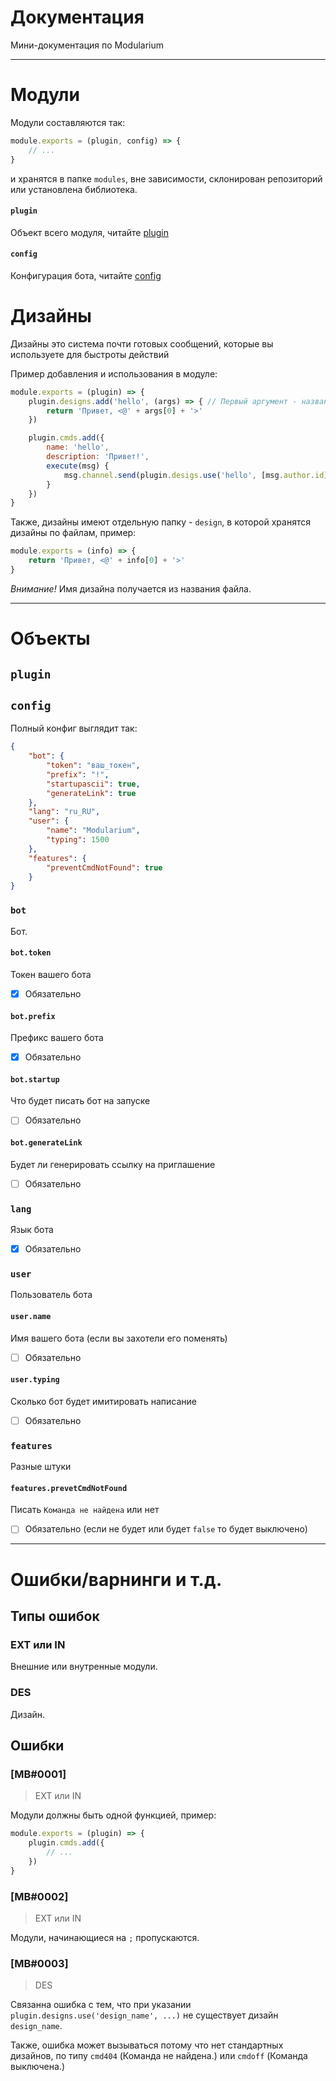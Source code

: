 # Документация

Мини-документация по Modularium

___

# Модули

Модули составляются так:

```js
module.exports = (plugin, config) => {
    // ...
}
```

и хранятся в папке `modules`, вне зависимости, склонирован репозиторий или установлена библиотека.

#### `plugin`
Объект всего модуля, читайте [plugin](#plugin-1)

#### `config`
Конфигурация бота, читайте [config](#config-1)

# Дизайны

Дизайны это система почти готовых сообщений, которые вы используете для быстроты действий

Пример добавления и использования в модуле:

```js
module.exports = (plugin) => {
    plugin.designs.add('hello', (args) => { // Первый аргумент - название, второй - функция.
        return 'Привет, <@' + args[0] + '>'
    })

    plugin.cmds.add({
        name: 'hello',
        description: 'Привет!',
        execute(msg) {
            msg.channel.send(plugin.desigs.use('hello', [msg.author.id]))
        }
    })
}
```

Также, дизайны имеют отдельную папку - `design`, в которой хранятся дизайны по файлам, пример:

```js
module.exports = (info) => {
    return 'Привет, <@' + info[0] + '>'
}
```

*Внимание!* Имя дизайна получается из названия файла.

___

# Объекты

## `plugin`

## `config`

Полный конфиг выглядит так:

```json
{
    "bot": {
        "token": "ваш_токен",
        "prefix": "!",
        "startupascii": true,
        "generateLink": true
    },
    "lang": "ru_RU",
    "user": {
        "name": "Modularium",
        "typing": 1500
    },
    "features": {
        "preventCmdNotFound": true
    }
}
```

### `bot`
Бот.

#### `bot.token`
Токен вашего бота

- [x] Обязательно

#### `bot.prefix`
Префикс вашего бота

- [x] Обязательно

#### `bot.startup`
Что будет писать бот на запуске

- [ ] Обязательно

#### `bot.generateLink`
Будет ли генерировать ссылку на приглашение

- [ ] Обязательно

### `lang`
Язык бота

- [x] Обязательно

### `user`
Пользователь бота

#### `user.name`
Имя вашего бота (если вы захотели его поменять)

- [ ] Обязательно

#### `user.typing`
Сколько бот будет имитировать написание

- [ ] Обязательно

### `features`
Разные штуки

#### `features.prevetCmdNotFound`
Писать `Команда не найдена` или  нет

- [ ] Обязательно (если не будет или будет `false` то будет выключено)

___

# Ошибки/варнинги и т.д.

## Типы ошибок
### EXT или IN
Внешние или внутренные модули.

### DES
Дизайн.

## Ошибки
### [MB#0001]
> EXT или IN

Модули должны быть одной функцией, пример:

```js
module.exports = (plugin) => {
    plugin.cmds.add({
        // ...
    })
}
```

### [MB#0002]
> EXT или IN

Модули, начинающиеся на `;` пропускаются.

### [MB#0003]
> DES

Связанна ошибка с тем, что при указании `plugin.designs.use('design_name', ...)` не существует дизайн `design_name`.

Также, ошибка может вызываться потому что нет стандартных дизайнов, по типу `cmd404` (Команда не найдена.) или `cmdoff` (Команда выключена.)

